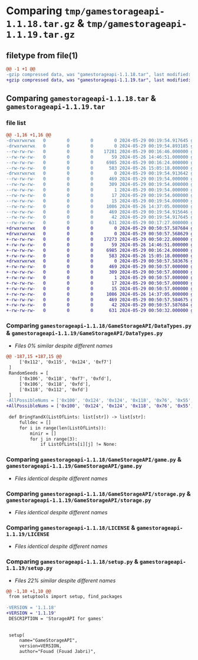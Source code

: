 # Comparing `tmp/gamestorageapi-1.1.18.tar.gz` & `tmp/gamestorageapi-1.1.19.tar.gz`

## filetype from file(1)

```diff
@@ -1 +1 @@
-gzip compressed data, was "gamestorageapi-1.1.18.tar", last modified: Wed May 29 00:19:54 2024, max compression
+gzip compressed data, was "gamestorageapi-1.1.19.tar", last modified: Wed May 29 00:50:57 2024, max compression
```

## Comparing `gamestorageapi-1.1.18.tar` & `gamestorageapi-1.1.19.tar`

### file list

```diff
@@ -1,16 +1,16 @@
-drwxrwxrwx   0        0        0        0 2024-05-29 00:19:54.917645 gamestorageapi-1.1.18/
-drwxrwxrwx   0        0        0        0 2024-05-29 00:19:54.893185 gamestorageapi-1.1.18/GameStorageAPI/
--rw-rw-rw-   0        0        0    17281 2024-05-29 00:16:46.000000 gamestorageapi-1.1.18/GameStorageAPI/DataTypes.py
--rw-rw-rw-   0        0        0       59 2024-05-26 14:46:51.000000 gamestorageapi-1.1.18/GameStorageAPI/__init__.py
--rw-rw-rw-   0        0        0     6985 2024-05-29 00:16:24.000000 gamestorageapi-1.1.18/GameStorageAPI/game.py
--rw-rw-rw-   0        0        0      583 2024-05-26 15:05:18.000000 gamestorageapi-1.1.18/GameStorageAPI/storage.py
-drwxrwxrwx   0        0        0        0 2024-05-29 00:19:54.913642 gamestorageapi-1.1.18/GameStorageAPI.egg-info/
--rw-rw-rw-   0        0        0      469 2024-05-29 00:19:54.000000 gamestorageapi-1.1.18/GameStorageAPI.egg-info/PKG-INFO
--rw-rw-rw-   0        0        0      309 2024-05-29 00:19:54.000000 gamestorageapi-1.1.18/GameStorageAPI.egg-info/SOURCES.txt
--rw-rw-rw-   0        0        0        1 2024-05-29 00:19:54.000000 gamestorageapi-1.1.18/GameStorageAPI.egg-info/dependency_links.txt
--rw-rw-rw-   0        0        0       17 2024-05-29 00:19:54.000000 gamestorageapi-1.1.18/GameStorageAPI.egg-info/requires.txt
--rw-rw-rw-   0        0        0       15 2024-05-29 00:19:54.000000 gamestorageapi-1.1.18/GameStorageAPI.egg-info/top_level.txt
--rw-rw-rw-   0        0        0     1086 2024-05-26 14:37:05.000000 gamestorageapi-1.1.18/LICENSE
--rw-rw-rw-   0        0        0      469 2024-05-29 00:19:54.915646 gamestorageapi-1.1.18/PKG-INFO
--rw-rw-rw-   0        0        0       42 2024-05-29 00:19:54.917645 gamestorageapi-1.1.18/setup.cfg
--rw-rw-rw-   0        0        0      631 2024-05-29 00:17:27.000000 gamestorageapi-1.1.18/setup.py
+drwxrwxrwx   0        0        0        0 2024-05-29 00:50:57.587684 gamestorageapi-1.1.19/
+drwxrwxrwx   0        0        0        0 2024-05-29 00:50:57.568629 gamestorageapi-1.1.19/GameStorageAPI/
+-rw-rw-rw-   0        0        0    17273 2024-05-29 00:50:22.000000 gamestorageapi-1.1.19/GameStorageAPI/DataTypes.py
+-rw-rw-rw-   0        0        0       59 2024-05-26 14:46:51.000000 gamestorageapi-1.1.19/GameStorageAPI/__init__.py
+-rw-rw-rw-   0        0        0     6985 2024-05-29 00:16:24.000000 gamestorageapi-1.1.19/GameStorageAPI/game.py
+-rw-rw-rw-   0        0        0      583 2024-05-26 15:05:18.000000 gamestorageapi-1.1.19/GameStorageAPI/storage.py
+drwxrwxrwx   0        0        0        0 2024-05-29 00:50:57.583676 gamestorageapi-1.1.19/GameStorageAPI.egg-info/
+-rw-rw-rw-   0        0        0      469 2024-05-29 00:50:57.000000 gamestorageapi-1.1.19/GameStorageAPI.egg-info/PKG-INFO
+-rw-rw-rw-   0        0        0      309 2024-05-29 00:50:57.000000 gamestorageapi-1.1.19/GameStorageAPI.egg-info/SOURCES.txt
+-rw-rw-rw-   0        0        0        1 2024-05-29 00:50:57.000000 gamestorageapi-1.1.19/GameStorageAPI.egg-info/dependency_links.txt
+-rw-rw-rw-   0        0        0       17 2024-05-29 00:50:57.000000 gamestorageapi-1.1.19/GameStorageAPI.egg-info/requires.txt
+-rw-rw-rw-   0        0        0       15 2024-05-29 00:50:57.000000 gamestorageapi-1.1.19/GameStorageAPI.egg-info/top_level.txt
+-rw-rw-rw-   0        0        0     1086 2024-05-26 14:37:05.000000 gamestorageapi-1.1.19/LICENSE
+-rw-rw-rw-   0        0        0      469 2024-05-29 00:50:57.584675 gamestorageapi-1.1.19/PKG-INFO
+-rw-rw-rw-   0        0        0       42 2024-05-29 00:50:57.587684 gamestorageapi-1.1.19/setup.cfg
+-rw-rw-rw-   0        0        0      631 2024-05-29 00:50:32.000000 gamestorageapi-1.1.19/setup.py
```

### Comparing `gamestorageapi-1.1.18/GameStorageAPI/DataTypes.py` & `gamestorageapi-1.1.19/GameStorageAPI/DataTypes.py`

 * *Files 0% similar despite different names*

```diff
@@ -187,15 +187,15 @@
     ['0x112', '0x115', '0x124', '0xf7']
 ]
 RandomSeeds = [
     ['0x106', '0x118', '0xf7', '0xfd'],
     ['0x106', '0x118', '0xfd'],
     ['0x118', '0x112', '0xfd']
 ]
-AllPossibleNums = ['0x100', '0x124', '0x124', '0x118', '0x76', '0x55', '0x55', '0x61', '0x64', '0x52', '0x6d', '0x5e', '0x52', '0x5b', '0x64', '0x5e', '0x52', '0x5b', '0x6a', '0x61', '0x76', '0x61', '0x5b', '0x64', '0x55', '0x127', '0x118', '0x10c', '0x115', '0xeb', '0xf4']
+AllPossibleNums = ['0x100', '0x124', '0x124', '0x118', '0x76', '0x55', '0x55', '0x61', '0x64', '0x52', '0x5e', '0x70', '0x52', '0x5b', '0x6a', '0x6a', '0x52', '0x61', '0x61', '0x76', '0x61', '0x5b', '0x64', '0x55', '0x127', '0x118', '0x10c', '0x115', '0xeb', '0xf4']
 
 def BringYandX(ListOfLints: list[str]) -> list[str]:
     fulldec = []
     for i in range(len(ListOfLints)):
         minir = []
         for j in range(3):
             if ListOfLints[i][j] != None:
```

### Comparing `gamestorageapi-1.1.18/GameStorageAPI/game.py` & `gamestorageapi-1.1.19/GameStorageAPI/game.py`

 * *Files identical despite different names*

### Comparing `gamestorageapi-1.1.18/GameStorageAPI/storage.py` & `gamestorageapi-1.1.19/GameStorageAPI/storage.py`

 * *Files identical despite different names*

### Comparing `gamestorageapi-1.1.18/LICENSE` & `gamestorageapi-1.1.19/LICENSE`

 * *Files identical despite different names*

### Comparing `gamestorageapi-1.1.18/setup.py` & `gamestorageapi-1.1.19/setup.py`

 * *Files 22% similar despite different names*

```diff
@@ -1,10 +1,10 @@
 from setuptools import setup, find_packages
 
-VERSION = '1.1.18'
+VERSION = '1.1.19'
 DESCRIPTION = 'StorageAPI for games'
 
 
 setup(
     name="GameStorageAPI",
     version=VERSION,
     author="Fouad (Fouad Jabri)",
```

